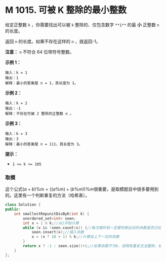 # M 1015. 可被 K 整除的最小整数

给定正整数 `k` ，你需要找出可以被 `k` 整除的、仅包含数字 `**1**` 的最 **小** 正整数 `n` 的长度。

返回 `n` 的长度。如果不存在这样的 `n` ，就返回-1。

**注意：** `n` 不符合 64 位带符号整数。

 

**示例 1：**

```
输入：k = 1
输出：1
解释：最小的答案是 n = 1，其长度为 1。
```

**示例 2：**

```
输入：k = 2
输出：-1
解释：不存在可被 2 整除的正整数 n 。
```

**示例 3：**

```
输入：k = 3
输出：3
解释：最小的答案是 n = 111，其长度为 3。
```

 

**提示：**

- `1 <= k <= 105`

### 取模

这个公式$(a+b) \% m=((a\%m)+(b\%m))\%m$很重要，是取模题目中很多要用到的。这里有一个判断重复的方法（哈希表）。

```cpp
class Solution {
public:
    int smallestRepunitDivByK(int k) {
        unordered_set<int> seen;
        int x = 1 % k;//从1开始计算
        while (x && !seen.count(x)) {//每次循环前一定要判断此刻的余数是否已经为0 并且这个余数是否出现过
            seen.insert(x);//插入余数
            x = (x * 10 + 1) % k;//计算加上下一位的余数
        }
        return x ? -1 : seen.size()+1;//如果余数不为0，说明有重复无法整除，如果余数为零直接返回哈希表的长度+1（因为计数在取余判断后）
    }
};
```

